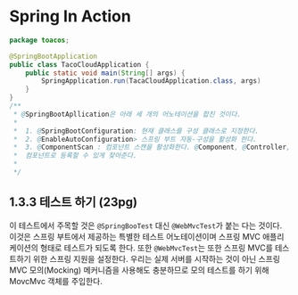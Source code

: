 # Spring In Action

```java
package toacos;

@SpringBootApplication
public class TacoCloudApplication {
    public static void main(String[] args) {
        SpringApplication.run(TacaCloudApplication.class, args)
    }    
}
/**
 * @SpringBootApllication은 아래 세 개의 어노테이션을 합친 것이다.
 * 
 *  1. @SpringBootConfiguration: 현재 클래스를 구성 클래스로 지정한다. 
 *  2. @EnableAutoConfiguration> 스프링 부트 자동-구성을 활성화 한다.
 *  3. @ComponentScan : 컴포넌트 스캔을 활성화한다. @Component, @Controller, @Serivice 등을 컨텍스트에
 *  컴포넌트로 등록할 수 있게 찾아준다. 
 * 
 */
```

## 1.3.3 테스트 하기 (23pg)
이 테스트에서 주목할 것은 ```@SpringBooTest``` 대신 ```@WebMvcTest```가 붙는 다는 것이다. 이것은 스프링 부트에서
제공하는 특별한 테스트 어노테이션이며 스프링 MVC 애플리케이션의 형태로 테스트가 되도록 한다. 또한 ```@WebMvcTest```는 또한
스프링 MVC를 테스트하기 위한 스프링 지원을 설정한다. 우리는 실제 서버를 시작하는 것이 아닌 스프링 MVC 모의(Mocking) 메커니즘을 사용해도
충분하므로 모의 테스트를 하기 위해 MovcMvc 객체를 주입한다. 
